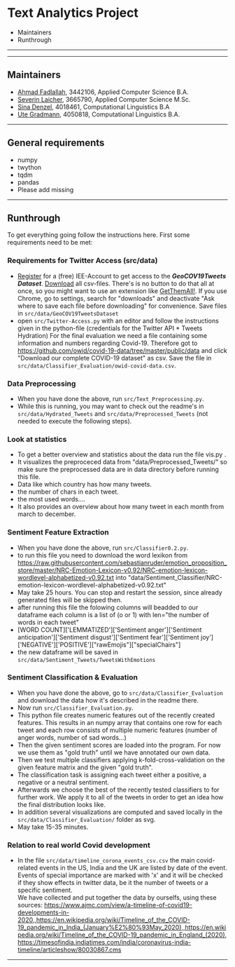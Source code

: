 # Text Analytics Project
* Maintainers
* Runthrough

-------------
-------------
## Maintainers
* [Ahmad Fadlallah](abohmaid@windowslive.com), 3442106, Applied Computer Science B.A.
* [Severin Laicher](severin.laicher@web.de), 3665790, Applied Computer Science M.Sc.
* [Sina Denzel](sinadenzel@gmail.com), 4018461, Computational Linguistics B.A
* [Ute Gradmann](utegradmann@gmx.de), 4050818, Computational Linguistics B.A.
-------------
## General requirements
* numpy
* twython
* tqdm
* pandas
* Please add missing


-------------

## Runthrough
To get everything going follow the instructions here. First some requirements need to be met: 

### Requirements for Twitter Access (src/data)
  * [Register](https://www.ieee.org/profile/public/createwebaccount/showRegister.html) for a (free) IEE-Account to get access to the ***GeoCOV19Tweets Dataset***. 
[Download](https://ieee-dataport.org/open-access/coronavirus-covid-19-geo-tagged-tweets-dataset#files 
) all csv-files. There's is no button to do that all at once, 
so you might want to use an extension like [GetThemAll!](https://chrome.google.com/webstore/detail/downthemall/nljkibfhlpcnanjgbnlnbjecgicbjkge). 
If you use Chrome, go to settings, search for "downloads" and deactivate "Ask where to save each file before downloading" for convenience.
Save files in `src/data/GeoCOV19TweetsDataset`
  * open `src/Twitter-Access.py` with an editor and follow the instructions given in the python-file (credentials for the Twitter API * Tweets Hydration)
For the final evaluation we need a file containing some information and numbers regarding Covid-19. Therefore got to https://github.com/owid/covid-19-data/tree/master/public/data and click "Download our complete COVID-19 dataset" as csv. Save the file in `src/data/Classifier_Evaluation/owid-covid-data.csv`. 
 
### Data Preprocessing
* When you have done the above, run ``src/Text_Preprocessing.py``. 
* While this is running, you may want to check out the readme's in ``src/data/Hydrated_Tweets`` and ``src/data/Preprocessed_Tweets`` (not needed to execute the following steps).

### Look at statistics
* To get a better overview and statistics about the data run the file vis.py .
* It visualizes the preproceced data from "data/Preprocessed_Tweets/" so make sure the preprocessed data are in data directory before running this file.
* Data like which country has how many tweets.
* the number of chars in each tweet.
* the most used words....
* It also provides an overview about how many tweet in each month from march to december.

### Sentiment Feature Extraction
* When you have done the above, run ``src/Classifier0.2.py``.
* to run this file you need to download the word lexikon from https://raw.githubusercontent.com/sebastianruder/emotion_proposition_store/master/NRC-Emotion-Lexicon-v0.92/NRC-emotion-lexicon-wordlevel-alphabetized-v0.92.txt into "data/Sentiment_Classifier/NRC-emotion-lexicon-wordlevel-alphabetized-v0.92.txt"
* May take 25 hours. You can stop and restart the session, since already generated files will be skipped then.
* after running this file the folowing columns will beadded to our dataframe each column is a list of (o or 1) with len="the number of words in each tweet"
* [WORD COUNT]['LEMMATIZED']['Sentiment anger']['Sentiment anticipation']['Sentiment disgust']['Sentiment fear']['Sentiment joy']['NEGATIVE']['POSITIVE']["rawEmojis"]["specialChairs"]
* the new dataframe will be saved in `src/data/Sentiment_Tweets/TweetsWithEmotions`
### Sentiment Classification & Evaluation
* When you have done the above, go to ``src/data/Classifier_Evaluation`` and download the data how it's described in the readme there.
* Now run ``src/Classifier_Evaluation.py``.
* This python file creates numeric features out of the recently created features. This results in an numpy array that contains one row for each tweet and each row consists of multiple numeric features (number of anger words, number of sad words...)
* Then the given sentiment scores are loaded into the program. For now we use them as "gold truth" until we have annotated our own data. 
* Then we test multiple classifiers applying k-fold-cross-validation on the given feature matrix and the given "gold truth".
* The classification task is assigning each tweet either a positive, a negative or a neutral sentiment. 
* Afterwards we choose the best of the recently tested classifiers to for further work. We apply it to all of the tweets in order to get an idea how the final distribution looks like. 
* In addition several visualizations are computed and saved locally in the `src/data/Classifier_Evaluation/` folder as svg.
* May take 15-35 minutes.

### Relation to real world Covid development
* In the file ``src/data/timeline_corona_events_csv.csv`` the main covid-related events in the US, India and the UK are listed by date of the event.
Events of special importance are marked with 'x' and it will be checked if they show effects in twitter data, be it the number of tweets or a specific sentiment.  
  We have collected and put together the data by ourselfs, using these sources: https://www.ajmc.com/view/a-timeline-of-covid19-developments-in-2020,,https://en.wikipedia.org/wiki/Timeline_of_the_COVID-19_pandemic_in_India_(January%E2%80%93May_2020),,https://en.wikipedia.org/wiki/Timeline_of_the_COVID-19_pandemic_in_England_(2020),
https://timesofindia.indiatimes.com/india/coronavirus-india-timeline/articleshow/80030867.cms
-------------

